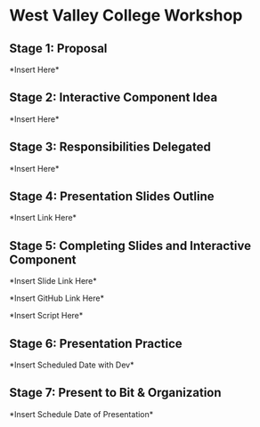 # West Valley College Workshop

## Stage 1: Proposal

\*Insert Here\*

## Stage 2: Interactive Component Idea

\*Insert Here\*

## Stage 3: Responsibilities Delegated

\*Insert Here\*

## Stage 4: Presentation Slides Outline

\*Insert Link Here\*

## Stage 5: Completing Slides and Interactive Component

\*Insert Slide Link Here\*

\*Insert GitHub Link Here\*

\*Insert Script Here\*

## Stage 6: Presentation Practice

\*Insert Scheduled Date with Dev\*

## Stage 7: Present to Bit & Organization

\*Insert Schedule Date of Presentation\*

